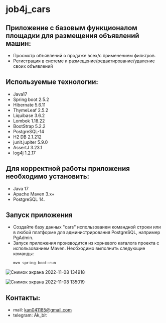 # job4j_cars

## Приложение с базовым функционалом площадки для размещения объявлений машин:
- Просмотр объявлений о продаже всех/с применением фильтров.
- Регистрация в системе и размещение/редактирование/удаление своих объявлений


## Используемые технологии:
- Java17
- Spring boot 2.5.2
- Hibernate 5.6.11
- ThymeLeaf 2.5.2
- Liquibase 3.6.2
- Lombok 1.18.22
- BootStrap 5.2.2
- PostgreSQL-14
- H2 DB 2.1.212
- junit.jupiter 5.9.0
- AssertJ 3.23.1
- log4j 1.2.17


## Для корректной работы приложения необходимо установить:
- Java 17
- Apache Maven 3.x+
- PostgreSQL 14.

## Запуск приложения
- Создайте базу данных "cars" использоваием командной строки или в любой платформе для администрирования PostgreSQL, например PgAdmin.
- Запуск приложения производится из корневого каталога проекта с использованием Maven. Необходимо выполнить следующие команды:
  ```shell
  mvn spring-boot:run
  ```

![Снимок экрана 2022-11-08 134918](https://user-images.githubusercontent.com/62056650/200549439-951a3ab3-bd3e-46af-9631-a0c93c575164.png)

![Снимок экрана 2022-11-08 135019](https://user-images.githubusercontent.com/62056650/200549488-bff48cf4-138c-4712-9e69-a92e1df6fd13.png)




## Контакты:
- mail: kan041185@gmail.com
- telegram: Ak_bit
